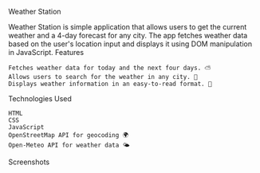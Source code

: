 Weather Station

Weather Station is simple application that allows users to get the current weather and a 4-day forecast for any city. The app fetches weather data based on the user's location input and displays it using DOM manipulation in JavaScript.
Features

    Fetches weather data for today and the next four days. ⛅️
    Allows users to search for the weather in any city. 🗽
    Displays weather information in an easy-to-read format. 📝

Technologies Used

    HTML
    CSS
    JavaScript
    OpenStreetMap API for geocoding 🌍
    Open-Meteo API for weather data 🌤

Screenshots
